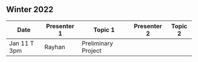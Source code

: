 ## Winter 2022

| Date             | Presenter 1 | Topic 1     | Presenter 2  | Topic 2                 |
|------------------|-------------|--------------|--------------|-----------------------------|
| Jan 11 T 3pm     | Rayhan      | Preliminary Project       || |


